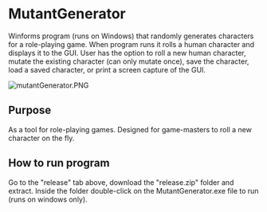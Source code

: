 # MutantGenerator

Winforms program (runs on Windows) that randomly generates characters for a role-playing game. When program runs it rolls a human character and displays it to the GUI. User has the option to roll a new human character, mutate the existing character (can only mutate once), save the character, load a saved character, or print a screen capture of the GUI.

![mutantGenerator.PNG](https://gamblepants.github.io/img/mutantGenerator.PNG)

## Purpose

As a tool for role-playing games. Designed for game-masters to roll a new character on the fly.

## How to run program

Go to the "release" tab above, download the "release.zip" folder and extract. Inside the folder double-click on the MutantGenerator.exe file to run (runs on windows only).

